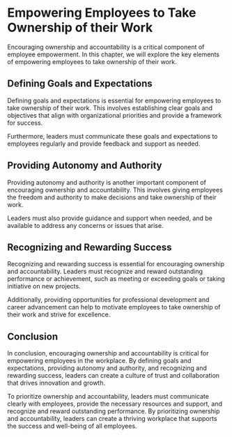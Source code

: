 # Empowering Employees to Take Ownership of their Work

Encouraging ownership and accountability is a critical component of employee empowerment. In this chapter, we will explore the key elements of empowering employees to take ownership of their work.

Defining Goals and Expectations
-------------------------------

Defining goals and expectations is essential for empowering employees to take ownership of their work. This involves establishing clear goals and objectives that align with organizational priorities and provide a framework for success.

Furthermore, leaders must communicate these goals and expectations to employees regularly and provide feedback and support as needed.

Providing Autonomy and Authority
--------------------------------

Providing autonomy and authority is another important component of encouraging ownership and accountability. This involves giving employees the freedom and authority to make decisions and take ownership of their work.

Leaders must also provide guidance and support when needed, and be available to address any concerns or issues that arise.

Recognizing and Rewarding Success
---------------------------------

Recognizing and rewarding success is essential for encouraging ownership and accountability. Leaders must recognize and reward outstanding performance or achievement, such as meeting or exceeding goals or taking initiative on new projects.

Additionally, providing opportunities for professional development and career advancement can help to motivate employees to take ownership of their work and strive for excellence.

Conclusion
----------

In conclusion, encouraging ownership and accountability is critical for empowering employees in the workplace. By defining goals and expectations, providing autonomy and authority, and recognizing and rewarding success, leaders can create a culture of trust and collaboration that drives innovation and growth.

To prioritize ownership and accountability, leaders must communicate clearly with employees, provide the necessary resources and support, and recognize and reward outstanding performance. By prioritizing ownership and accountability, leaders can create a thriving workplace that supports the success and well-being of all employees.


